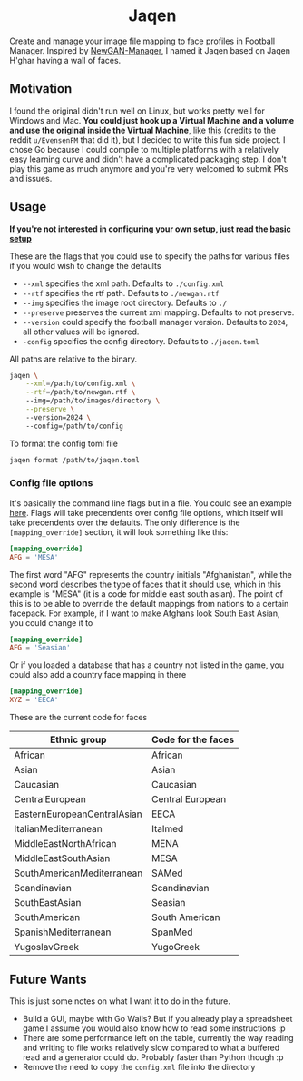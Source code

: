 <h1 align="center">Jaqen</h1>

Create and manage your image file mapping to face profiles in Football Manager. Inspired by [NewGAN-Manager](https://github.com/Maradonna90/NewGAN-Manager), I named it Jaqen based on Jaqen H'ghar having a wall of faces.

## Motivation

I found the original didn't run well on Linux, but works pretty well for Windows and Mac. **You could just hook up a Virtual Machine and a volume and use the original inside the Virtual Machine**, like [this](https://youtu.be/MV-iB1v_UdU) (credits to the reddit `u/EvensenFM` that did it), but I decided to write this fun side project. I chose Go because I could compile to multiple platforms with a relatively easy learning curve and didn't have a complicated packaging step. I don't play this game as much anymore and you're very welcomed to submit PRs and issues.

## Usage

**If you're not interested in configuring your own setup, just read the [basic setup](./docs/basic_setup.md)**

These are the flags that you could use to specify the paths for various files if you would wish to change the defaults

- `--xml` specifies the xml path. Defaults to `./config.xml`
- `--rtf` specifies the rtf path. Defaults to `./newgan.rtf`
- `--img` specifies the image root directory. Defaults to `./`
- `--preserve` preserves the current xml mapping. Defaults to not preserve.
- `--version` could specify the football manager version. Defaults to `2024`, all other values will be ignored.
- `-config` specifies the config directory. Defaults to `./jaqen.toml`

All paths are relative to the binary.

```bash 
jaqen \
    --xml=/path/to/config.xml \
    --rtf=/path/to/newgan.rtf \ 
    --img=/path/to/images/directory \
    --preserve \ 
    --version=2024 \ 
    --config=/path/to/config
```

To format the config toml file

```bash
jaqen format /path/to/jaqen.toml
```

### Config file options 

It's basically the command line flags but in a file. You could see an example [here](./example/jaqen.toml). Flags will take precendents over config file options, which itself will take precendents over the defaults. The only difference is the `[mapping_override]` section, it will look something like this: 

```toml
[mapping_override]
AFG = 'MESA'
```

The first word "AFG" represents the country initials "Afghanistan", while the second word describes the type of faces that it should use, which in this example is "MESA" (it is a code for middle east south asian). The point of this is to be able to override the default mappings from nations to a certain facepack. For example, if I want to make Afghans look South East Asian, you could change it to 

```toml
[mapping_override]
AFG = 'Seasian'
```

Or if you loaded a database that has a country not listed in the game, you could also add a country face mapping in there

```toml
[mapping_override]
XYZ = 'EECA'
```

These are the current code for faces 

| Ethnic group                |Code for the faces|
|-----------------------------|------------------|
| African                     | African          |
| Asian                       | Asian            |
| Caucasian                   | Caucasian        |
| CentralEuropean             | Central European |
| EasternEuropeanCentralAsian | EECA             |
| ItalianMediterranean        | Italmed          |
| MiddleEastNorthAfrican      | MENA             |
| MiddleEastSouthAsian        | MESA             |
| SouthAmericanMediterranean  | SAMed            |
| Scandinavian                | Scandinavian     |
| SouthEastAsian              | Seasian          |
| SouthAmerican               | South American   |
| SpanishMediterranean        | SpanMed          |
| YugoslavGreek               | YugoGreek        |

## Future Wants

This is just some notes on what I want it to do in the future.

- Build a GUI, maybe with Go Wails? But if you already play a spreadsheet game I assume you would also know how to read some instructions :p
- There are some performance left on the table, currently the way reading and writing to file works relatively slow compared to what a buffered read and a generator could do. Probably faster than Python though :p
- Remove the need to copy the `config.xml` file into the directory
